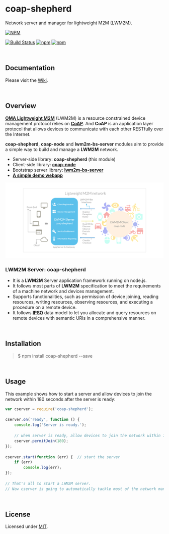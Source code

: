 # coap-shepherd
Network server and manager for lightweight M2M (LWM2M).

[![NPM](https://nodei.co/npm/coap-shepherd.png?downloads=true)](https://nodei.co/npm/coap-shepherd/)  

[![Build Status](https://travis-ci.org/PeterEB/coap-shepherd.svg?branch=develop)](https://travis-ci.org/PeterEB/coap-shepherd)
[![npm](https://img.shields.io/npm/v/coap-shepherd.svg?maxAge=2592000)](https://www.npmjs.com/package/coap-shepherd)
[![npm](https://img.shields.io/npm/l/coap-shepherd.svg?maxAge=2592000)](https://www.npmjs.com/package/coap-shepherd)

<br />

## Documentation  

Please visit the [Wiki](https://github.com/PeterEB/coap-shepherd/wiki).

<br />

## Overview

[**OMA Lightweight M2M**](http://technical.openmobilealliance.org/Technical/technical-information/release-program/current-releases/oma-lightweightm2m-v1-0) (LWM2M) is a resource constrained device management protocol relies on [**CoAP**](https://tools.ietf.org/html/rfc7252). And **CoAP** is an application layer protocol that allows devices to communicate with each other RESTfully over the Internet.  

**coap-shepherd**, **coap-node** and **lwm2m-bs-server** modules aim to provide a simple way to build and manage a **LWM2M** network.
* Server-side library: **coap-shepherd** (this module)
* Client-side library: [**coap-node**](https://github.com/PeterEB/coap-node)
* Bootstrap server library: [**lwm2m-bs-server**](https://github.com/PeterEB/lwm2m-bs-server)
* [**A simple demo webapp**](https://github.com/PeterEB/quick-demo)

![coap-shepherd net](https://raw.githubusercontent.com/PeterEB/documents/master/coap-shepherd/media/lwm2m_net.png) 

### LWM2M Server: coap-shepherd

* It is a **LWM2M** Server application framework running on node.js.  
* It follows most parts of **LWM2M** specification to meet the requirements of a machine network and devices management.  
* Supports functionalities, such as permission of device joining, reading resources, writing resources, observing resources, and executing a procedure on a remote device.  
* It follows [**IPSO**](http://www.ipso-alliance.org/smart-object-guidelines/) data model to let you allocate and query resources on remote devices with semantic URIs in a comprehensive manner. 

<br />

## Installation

> $ npm install coap-shepherd --save

<br />

## Usage

This example shows how to start a server and allow devices to join the network within 180 seconds after the server is ready:

```js
var cserver = require('coap-shepherd');

cserver.on('ready', function () {
    console.log('Server is ready.');

    // when server is ready, allow devices to join the network within 180 secs
    cserver.permitJoin(180);  
});

cserver.start(function (err) {  // start the server
    if (err)
        console.log(err);
});

// That's all to start a LWM2M server.
// Now cserver is going to automatically tackle most of the network managing things.
```

<br />

## License

Licensed under [MIT](https://github.com/PeterEB/coap-shepherd/blob/master/LICENSE).
